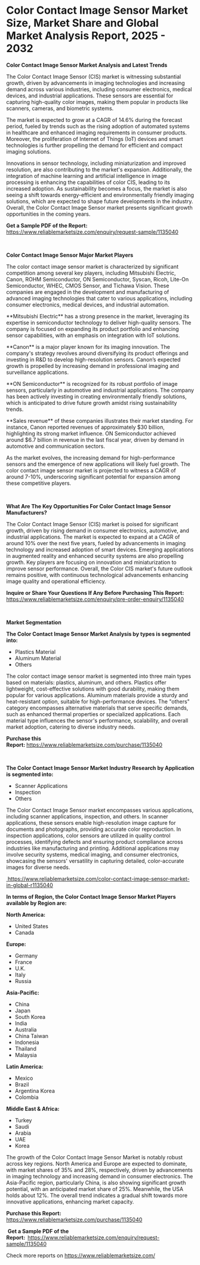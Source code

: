 <p><h1>Color Contact Image Sensor Market Size, Market Share and Global Market Analysis Report, 2025 - 2032</h1></p><p><strong>Color Contact Image Sensor Market Analysis and Latest Trends</strong></p>
<p><p>The Color Contact Image Sensor (CIS) market is witnessing substantial growth, driven by advancements in imaging technologies and increasing demand across various industries, including consumer electronics, medical devices, and industrial applications. These sensors are essential for capturing high-quality color images, making them popular in products like scanners, cameras, and biometric systems. </p><p>The market is expected to grow at a CAGR of 14.6% during the forecast period, fueled by trends such as the rising adoption of automated systems in healthcare and enhanced imaging requirements in consumer products. Moreover, the proliferation of Internet of Things (IoT) devices and smart technologies is further propelling the demand for efficient and compact imaging solutions.</p><p>Innovations in sensor technology, including miniaturization and improved resolution, are also contributing to the market's expansion. Additionally, the integration of machine learning and artificial intelligence in image processing is enhancing the capabilities of color CIS, leading to its increased adoption. As sustainability becomes a focus, the market is also seeing a shift towards energy-efficient and environmentally friendly imaging solutions, which are expected to shape future developments in the industry. Overall, the Color Contact Image Sensor market presents significant growth opportunities in the coming years.</p></p>
<p><strong>Get a Sample PDF of the Report:&nbsp;</strong> <a href="https://www.reliablemarketsize.com/enquiry/request-sample/1135040?utm_campaign=2442&utm_medium=2&utm_source=Github&utm_content=ia&utm_term=06042025&utm_id=color-contact-image-sensor">https://www.reliablemarketsize.com/enquiry/request-sample/1135040</a></p>
<p>&nbsp;</p>
<p><strong>Color Contact Image Sensor Major Market Players</strong></p>
<p><p>The color contact image sensor market is characterized by significant competition among several key players, including Mitsubishi Electric, Canon, ROHM Semiconductor, ON Semiconductor, Syscan, Ricoh, Lite-On Semiconductor, WHEC, CMOS Sensor, and Tichawa Vision. These companies are engaged in the development and manufacturing of advanced imaging technologies that cater to various applications, including consumer electronics, medical devices, and industrial automation.</p><p>**Mitsubishi Electric** has a strong presence in the market, leveraging its expertise in semiconductor technology to deliver high-quality sensors. The company is focused on expanding its product portfolio and enhancing sensor capabilities, with an emphasis on integration with IoT solutions. </p><p>**Canon** is a major player known for its imaging innovation. The company's strategy revolves around diversifying its product offerings and investing in R&D to develop high-resolution sensors. Canon’s expected growth is propelled by increasing demand in professional imaging and surveillance applications.</p><p>**ON Semiconductor** is recognized for its robust portfolio of image sensors, particularly in automotive and industrial applications. The company has been actively investing in creating environmentally friendly solutions, which is anticipated to drive future growth amidst rising sustainability trends.</p><p>**Sales revenue** of these companies illustrates their market standing. For instance, Canon reported revenues of approximately $30 billion, highlighting its strong market influence. ON Semiconductor achieved around $6.7 billion in revenue in the last fiscal year, driven by demand in automotive and communication sectors.</p><p>As the market evolves, the increasing demand for high-performance sensors and the emergence of new applications will likely fuel growth. The color contact image sensor market is projected to witness a CAGR of around 7-10%, underscoring significant potential for expansion among these competitive players.</p></p>
<p>&nbsp;</p>
<p><strong>What Are The Key Opportunities For Color Contact Image Sensor Manufacturers?</strong></p>
<p><p>The Color Contact Image Sensor (CIS) market is poised for significant growth, driven by rising demand in consumer electronics, automotive, and industrial applications. The market is expected to expand at a CAGR of around 10% over the next five years, fueled by advancements in imaging technology and increased adoption of smart devices. Emerging applications in augmented reality and enhanced security systems are also propelling growth. Key players are focusing on innovation and miniaturization to improve sensor performance. Overall, the Color CIS market's future outlook remains positive, with continuous technological advancements enhancing image quality and operational efficiency.</p></p>
<p><strong>Inquire or Share Your Questions If Any Before Purchasing This Report:</strong> <a href="https://www.reliablemarketsize.com/enquiry/pre-order-enquiry/1135040?utm_campaign=2442&utm_medium=2&utm_source=Github&utm_content=ia&utm_term=06042025&utm_id=color-contact-image-sensor">https://www.reliablemarketsize.com/enquiry/pre-order-enquiry/1135040</a></p>
<p>&nbsp;</p>
<p><strong>Market Segmentation</strong></p>
<p><strong>The Color Contact Image Sensor Market Analysis by types is segmented into:</strong></p>
<p><ul><li>Plastics Material</li><li>Aluminum Material</li><li>Others</li></ul></p>
<p><p>The color contact image sensor market is segmented into three main types based on materials: plastics, aluminum, and others. Plastics offer lightweight, cost-effective solutions with good durability, making them popular for various applications. Aluminum materials provide a sturdy and heat-resistant option, suitable for high-performance devices. The "others" category encompasses alternative materials that serve specific demands, such as enhanced thermal properties or specialized applications. Each material type influences the sensor's performance, scalability, and overall market adoption, catering to diverse industry needs.</p></p>
<p><strong>Purchase this Report:&nbsp;</strong><a href="https://www.reliablemarketsize.com/purchase/1135040?utm_campaign=2442&utm_medium=2&utm_source=Github&utm_content=ia&utm_term=06042025&utm_id=color-contact-image-sensor">https://www.reliablemarketsize.com/purchase/1135040</a></p>
<p>&nbsp;</p>
<p><strong>The Color Contact Image Sensor Market Industry Research by Application is segmented into:</strong></p>
<p><ul><li>Scanner Applications</li><li>Inspection</li><li>Others</li></ul></p>
<p><p>The Color Contact Image Sensor market encompasses various applications, including scanner applications, inspection, and others. In scanner applications, these sensors enable high-resolution image capture for documents and photographs, providing accurate color reproduction. In inspection applications, color sensors are utilized in quality control processes, identifying defects and ensuring product compliance across industries like manufacturing and printing. Additional applications may involve security systems, medical imaging, and consumer electronics, showcasing the sensors' versatility in capturing detailed, color-accurate images for diverse needs.</p></p>
<p><a href="https://www.reliablemarketsize.com/color-contact-image-sensor-market-in-global-r1135040?utm_campaign=2442&utm_medium=2&utm_source=Github&utm_content=ia&utm_term=06042025&utm_id=color-contact-image-sensor">&nbsp;https://www.reliablemarketsize.com/color-contact-image-sensor-market-in-global-r1135040</a></p>
<p><strong>In terms of Region, the Color Contact Image Sensor Market Players available by Region are:</strong></p>
<p>
    <p> <strong> North America: </strong>
        <ul>
            <li>United States</li>
            <li>Canada</li>
        </ul>
        </p> 
    <p> <strong> Europe: </strong>
        <ul>
            <li>Germany</li>
            <li>France</li>
            <li>U.K.</li>
            <li>Italy</li>
            <li>Russia</li>
        </ul>
        </p> 
    <p> <strong> Asia-Pacific: </strong>
        <ul>
            <li>China</li>
            <li>Japan</li>
            <li>South Korea</li>
            <li>India</li>
            <li>Australia</li>
            <li>China Taiwan</li>
            <li>Indonesia</li>
            <li>Thailand</li>
            <li>Malaysia</li>
        </ul>
        </p> 
    <p> <strong> Latin America: </strong>
        <ul>
            <li>Mexico</li>
            <li>Brazil</li>
            <li>Argentina Korea</li>
            <li>Colombia</li>
        </ul>
        </p> 
    <p> <strong> Middle East & Africa: </strong>
        <ul>
            <li>Turkey</li>
            <li>Saudi</li>
            <li>Arabia</li>
            <li>UAE</li>
            <li>Korea</li>
        </ul>
    </p>
    </p>
<p><p>The growth of the Color Contact Image Sensor Market is notably robust across key regions. North America and Europe are expected to dominate, with market shares of 35% and 28%, respectively, driven by advancements in imaging technology and increasing demand in consumer electronics. The Asia-Pacific region, particularly China, is also showing significant growth potential, with an anticipated market share of 25%. Meanwhile, the USA holds about 12%. The overall trend indicates a gradual shift towards more innovative applications, enhancing market capacity.</p></p>
<p><strong>Purchase this Report: </strong><a href="https://www.reliablemarketsize.com/purchase/1135040?utm_campaign=2442&utm_medium=2&utm_source=Github&utm_content=ia&utm_term=06042025&utm_id=color-contact-image-sensor">https://www.reliablemarketsize.com/purchase/1135040</a></p>
<p>&nbsp;<strong>Get a Sample PDF of the Report:&nbsp;&nbsp;</strong><a href="https://www.reliablemarketsize.com/enquiry/request-sample/1135040?utm_campaign=2442&utm_medium=2&utm_source=Github&utm_content=ia&utm_term=06042025&utm_id=color-contact-image-sensor">https://www.reliablemarketsize.com/enquiry/request-sample/1135040</a></p>
<p><strong></strong></p>
<p>Check more reports on <a href="https://www.reliablemarketsize.com/?utm_campaign=2442&utm_medium=2&utm_source=Github&utm_content=ia&utm_term=06042025&utm_id=color-contact-image-sensor">https://www.reliablemarketsize.com/</a></p>